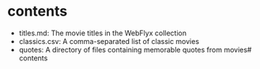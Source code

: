 # contents

- titles.md: The movie titles in the WebFlyx collection
- classics.csv: A comma-separated list of classic movies
- quotes: A directory of files containing memorable quotes from movies# contents  
